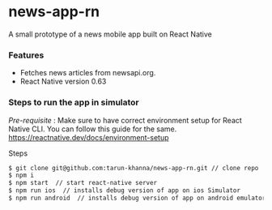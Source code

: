 # news-app-rn
A small prototype of a news mobile app built on React Native

### Features
 - Fetches news articles from newsapi.org.
 - React Native version 0.63


### Steps to run the app in simulator
*Pre-requisite* : Make sure to have correct environment setup for React Native CLI. 
You can follow this guide for the same. 
https://reactnative.dev/docs/environment-setup

Steps

```sh
$ git clone git@github.com:tarun-khanna/news-app-rn.git // clone repo
$ npm i
$ npm start  // start react-native server
$ npm run ios  // installs debug version of app on ios Simulator 
$ npm run android  // installs debug version of app on android emulator
```
